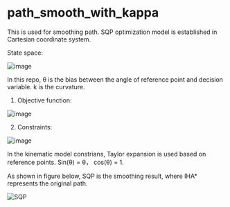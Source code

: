 # path_smooth_with_kappa


This is used for smoothing path. SQP optimization model is established in Cartesian coordinate system.

State space:

![image](https://user-images.githubusercontent.com/32810296/201309714-4fae224e-5043-4a13-9917-bfe2adfdb263.png)

In this repo, θ is the bias between the angle of reference point and decision variable. k is the curvature.

1. Objective function:

![image](https://user-images.githubusercontent.com/32810296/201308568-f1bac6df-a060-4973-b662-5bcc70f0b984.png)

2. Constraints:

![image](https://user-images.githubusercontent.com/32810296/201308814-58fe1638-e5cc-4847-bce7-8f6e4a537a48.png)

In the kinematic model constrians, Taylor expansion is used based on reference points.  Sin(θ) = θ， cos(θ) = 1.

As shown in figure below, SQP is the smoothing result, where IHA* represents the original path.

![SQP](https://user-images.githubusercontent.com/32810296/201310585-d97a453f-668f-466b-b0f6-3d6bdd1dc5c7.jpg)

